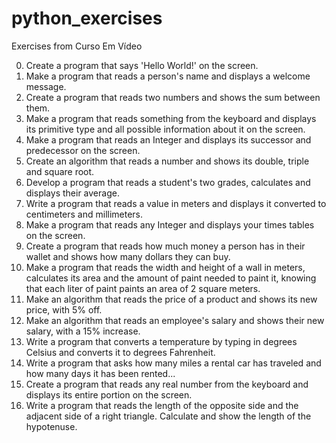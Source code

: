 # python_exercises
Exercises from Curso Em Vídeo

00. Create a program that says 'Hello World!' on the screen.
01. Make a program that reads a person's name and displays a welcome message. 
02. Create a program that reads two numbers and shows the sum between them.
03. Make a program that reads something from the keyboard and displays its primitive type and all possible information about it on the screen.
04. Make a program that reads an Integer and displays its successor and predecessor on the screen.
05. Create an algorithm that reads a number and shows its double, triple and square root.
06. Develop a program that reads a student's two grades, calculates and displays their average.
07. Write a program that reads a value in meters and displays it converted to centimeters and millimeters.
08. Make a program that reads any Integer and displays your times tables on the screen.
09. Create a program that reads how much money a person has in their wallet and shows how many dollars they can buy.
10. Make a program that reads the width and height of a wall in meters, calculates its area and the amount of paint needed to paint it, knowing that each liter of paint paints an area of ​​2 square meters.
11. Make an algorithm that reads the price of a product and shows its new price, with 5% off.
12. Make an algorithm that reads an employee's salary and shows their new salary, with a 15% increase.
13. Write a program that converts a temperature by typing in degrees Celsius and converts it to degrees Fahrenheit.
14. Write a program that asks how many miles a rental car has traveled and how many days it has been rented...
15. Create a program that reads any real number from the keyboard and displays its entire portion on the screen.
16. Write a program that reads the length of the opposite side and the adjacent side of a right triangle. Calculate and show the length of the hypotenuse.
